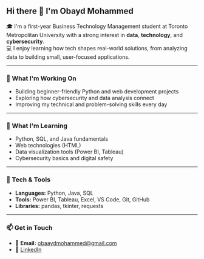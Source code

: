 
## Hi there 👋 I'm Obayd Mohammed

🎓 I'm a first-year Business Technology Management student at Toronto Metropolitan University with a strong interest in **data**, **technology**, and **cybersecurity**.  
💻 I enjoy learning how tech shapes real-world solutions, from analyzing data to building small, user-focused applications.

---

### 🚀 What I'm Working On
- Building beginner-friendly Python and web development projects  
- Exploring how cybersecurity and data analysis connect  
- Improving my technical and problem-solving skills every day

---

### 🌱 What I'm Learning
- Python, SQL, and Java fundamentals  
- Web technologies (HTML)
- Data visualization tools (Power BI, Tableau)  
- Cybersecurity basics and digital safety

---

### 🧰 Tech & Tools
- **Languages:** Python, Java, SQL  
- **Tools:** Power BI, Tableau, Excel, VS Code, Git, GitHub  
- **Libraries:** pandas, tkinter, requests

---

### 📫 Get in Touch
- 📧 **Email:** obaaydmohammed@gmail.com 
- 💼 [LinkedIn](https://www.linkedin.com/in/obayd-mohammed-454418358/) 
